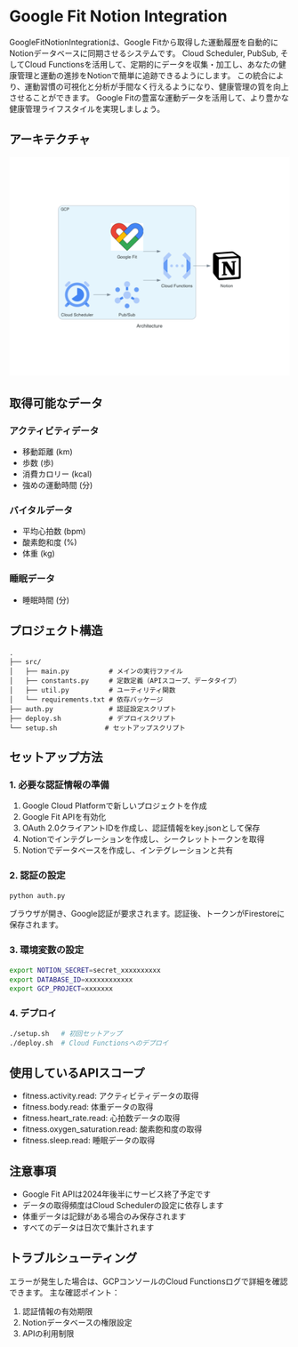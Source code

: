 # Google Fit Notion Integration

GoogleFitNotionIntegrationは、Google Fitから取得した運動履歴を自動的にNotionデータベースに同期させるシステムです。
Cloud Scheduler, PubSub, そしてCloud Functionsを活用して、定期的にデータを収集・加工し、あなたの健康管理と運動の進捗をNotionで簡単に追跡できるようにします。
この統合により、運動習慣の可視化と分析が手間なく行えるようになり、健康管理の質を向上させることができます。
Google Fitの豊富な運動データを活用して、より豊かな健康管理ライフスタイルを実現しましょう。

## アーキテクチャ
![GoogleFitNotionIntegration Architecture](./docs/architecture.png)

## 取得可能なデータ

### アクティビティデータ
- 移動距離 (km)
- 歩数 (歩)
- 消費カロリー (kcal)
- 強めの運動時間 (分)

### バイタルデータ
- 平均心拍数 (bpm)
- 酸素飽和度 (%)
- 体重 (kg)

### 睡眠データ
- 睡眠時間 (分)

## プロジェクト構造
```
.
├── src/
│   ├── main.py          # メインの実行ファイル
│   ├── constants.py     # 定数定義（APIスコープ、データタイプ）
│   ├── util.py          # ユーティリティ関数
│   └── requirements.txt # 依存パッケージ
├── auth.py              # 認証設定スクリプト
├── deploy.sh            # デプロイスクリプト
└── setup.sh            # セットアップスクリプト
```

## セットアップ方法

### 1. 必要な認証情報の準備
1. Google Cloud Platformで新しいプロジェクトを作成
2. Google Fit APIを有効化
3. OAuth 2.0クライアントIDを作成し、認証情報をkey.jsonとして保存
4. Notionでインテグレーションを作成し、シークレットトークンを取得
5. Notionでデータベースを作成し、インテグレーションと共有

### 2. 認証の設定
```bash
python auth.py
```
ブラウザが開き、Google認証が要求されます。認証後、トークンがFirestoreに保存されます。

### 3. 環境変数の設定
```bash
export NOTION_SECRET=secret_xxxxxxxxxx
export DATABASE_ID=xxxxxxxxxxxx
export GCP_PROJECT=xxxxxxx
```

### 4. デプロイ
```bash
./setup.sh   # 初回セットアップ
./deploy.sh  # Cloud Functionsへのデプロイ
```

## 使用しているAPIスコープ
- fitness.activity.read: アクティビティデータの取得
- fitness.body.read: 体重データの取得
- fitness.heart_rate.read: 心拍数データの取得
- fitness.oxygen_saturation.read: 酸素飽和度の取得
- fitness.sleep.read: 睡眠データの取得

## 注意事項
- Google Fit APIは2024年後半にサービス終了予定です
- データの取得頻度はCloud Schedulerの設定に依存します
- 体重データは記録がある場合のみ保存されます
- すべてのデータは日次で集計されます

## トラブルシューティング
エラーが発生した場合は、GCPコンソールのCloud Functionsログで詳細を確認できます。
主な確認ポイント：
1. 認証情報の有効期限
2. Notionデータベースの権限設定
3. APIの利用制限
